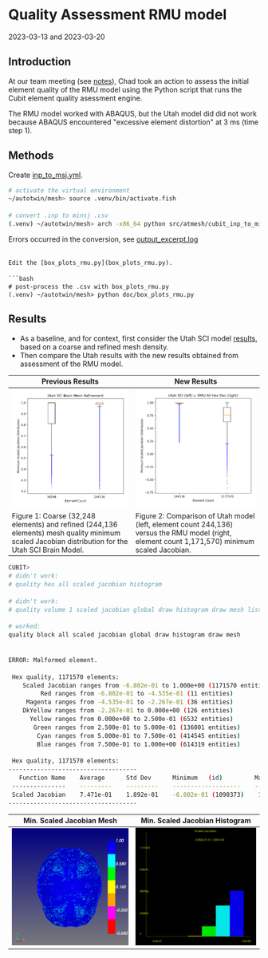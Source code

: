 # Quality Assessment RMU model

2023-03-13 and 2023-03-20

## Introduction

At our team meeting (see [notes](https://github.com/autotwin/plan/blob/main/logs.md#2023-02-20)), Chad took an action to assess the initial element quality of the RMU model using the Python script that runs the Cubit element quality asessment engine.

The RMU model worked with ABAQUS, but the Utah model did did not work because ABAQUS encountered "excessive element distortion" at 3 ms (time step 1).

## Methods

Create [inp_to_msj.yml](inp_to_msj.yml).

```bash
# activate the virtual environment
~/autotwin/mesh> source .venv/bin/activate.fish

# convert .inp to minsj .csv
(.venv) ~/autotwin/mesh> arch -x86_64 python src/atmesh/cubit_inp_to_minsj_csv.py doc/all_hex_dec/inp_to_msj.yml
```

Errors occurred in the conversion, see [output_excerpt.log](output_excerpt.log)
```

Edit the [box_plots_rmu.py](box_plots_rmu.py).

```bash
# post-process the .csv with box_plots_rmu.py
(.venv) ~/autotwin/mesh> python doc/box_plots_rmu.py
```

## Results

* As a baseline, and for context, first consider the Utah SCI model [results](https://github.com/autotwin/mesh/blob/main/doc/T1_Utah_SCI_brain/README.md#box-and-whisker-plots), based on a coarse and refined mesh density.  
* Then compare the Utah results with the new results obtained from assessment of the RMU model.

Previous Results | New Results
--- | ---
![box_whisker](../T1_Utah_SCI_brain/figs/box_plots.png) | ![box_plots_rmu.png](box_plots_rmu.png) 
Figure 1: Coarse (32,248 elements) and refined (244,136 elements) mesh quality minimum scaled Jacobian distribution for the Utah SCI Brain Model. | Figure 2: Comparison of Utah model (left, element count 244,136) versus the RMU model (right, element count 1,171,570) minimum scaled Jacobian.

```bash
CUBIT> 
# didn't work:
# quality hex all scaled jacobian histogram

# didn't work:
# quality volume 1 scaled jacobian global draw histogram draw mesh list

# worked:
quality block all scaled jacobian global draw histogram draw mesh


ERROR: Malformed element.

 Hex quality, 1171570 elements:
    Scaled Jacobian ranges from -6.802e-01 to 1.000e+00 (1171570 entities)
         Red ranges from -6.802e-01 to -4.535e-01 (11 entities)
     Magenta ranges from -4.535e-01 to -2.267e-01 (36 entities)
    DkYellow ranges from -2.267e-01 to 0.000e+00 (126 entities)
      Yellow ranges from 0.000e+00 to 2.500e-01 (6532 entities)
       Green ranges from 2.500e-01 to 5.000e-01 (136001 entities)
        Cyan ranges from 5.000e-01 to 7.500e-01 (414545 entities)
        Blue ranges from 7.500e-01 to 1.000e+00 (614319 entities)

 Hex quality, 1171570 elements:
------------------------------------
   Function Name    Average      Std Dev      Minimum   (id)         Maximum   (id) 
 ---------------    ---------    ---------    -------------------    ---------------
 Scaled Jacobian    7.471e-01    1.892e-01    -6.802e-01 (1090373)    1.000e+00 (103)
------------------------------------
```

Min. Scaled Jacobian Mesh | Min. Scaled Jacobian Histogram
:--: | :--: 
![](figs/min_scaled_jacobian_on_mesh.png) | ![](figs/min_scaled_jacobian_histogram.png) 
